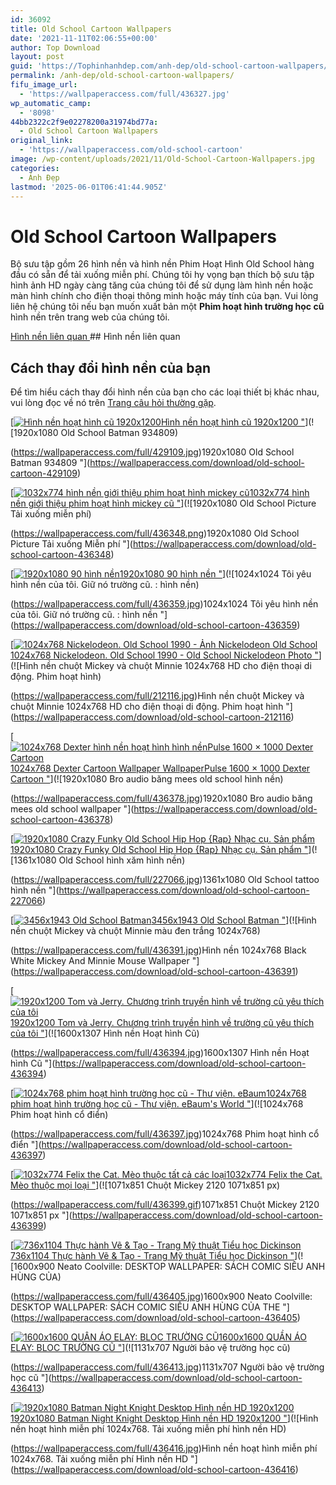 ```yaml
---
id: 36092
title: Old School Cartoon Wallpapers
date: '2021-11-11T02:06:55+00:00'
author: Top Download
layout: post
guid: 'https://Tophinhanhdep.com/anh-dep/old-school-cartoon-wallpapers/'
permalink: /anh-dep/old-school-cartoon-wallpapers/
fifu_image_url:
  - 'https://wallpaperaccess.com/full/436327.jpg'
wp_automatic_camp:
  - '8098'
44bb2322c2f9e02278200a31974bd77a:
  - Old School Cartoon Wallpapers
original_link:
  - 'https://wallpaperaccess.com/old-school-cartoon'
image: /wp-content/uploads/2021/11/Old-School-Cartoon-Wallpapers.jpg
categories:
  - Ảnh Đẹp
lastmod: '2025-06-01T06:41:44.905Z'
---
```

# Old School Cartoon Wallpapers

Bộ sưu tập gồm 26 hình nền và hình nền Phim Hoạt Hình Old School hàng đầu có sẵn để tải xuống miễn phí. Chúng tôi hy vọng bạn thích bộ sưu tập hình ảnh HD ngày càng tăng của chúng tôi để sử dụng làm hình nền hoặc màn hình chính cho điện thoại thông minh hoặc máy tính của bạn. Vui lòng liên hệ chúng tôi nếu bạn muốn xuất bản một **Phim hoạt hình trường học cũ** hình nền trên trang web của chúng tôi.

[Hình nền liên quan ](#related) ## Hình nền liên quan

## Cách thay đổi hình nền của bạn

Để tìm hiểu cách thay đổi hình nền của bạn cho các loại thiết bị khác nhau, vui lòng đọc về nó trên [Trang câu hỏi thường gặp](https://tophinhanhdep.com/faq/).

  
[[![Hình nền hoạt hình cũ 1920x1200](https://wallpaperaccess.com/full/436327.jpg)Hình nền hoạt hình cũ 1920x1200 "](https://wallpaperaccess.com/download/old-school-cartoon-436327)](![1920x1080 Old School Batman 934809)

(https://wallpaperaccess.com/full/429109.jpg)1920x1080 Old School Batman 934809 "](https://wallpaperaccess.com/download/old-school-cartoon-429109)

[[![1032x774 hình nền giới thiệu phim hoạt hình mickey cũ](https://wallpaperaccess.com/full/436337.png)1032x774 hình nền giới thiệu phim hoạt hình mickey cũ "](https://wallpaperaccess.com/download/old-school-cartoon-436337)](![1920x1080 Old School Picture Tải xuống miễn phí)

(https://wallpaperaccess.com/full/436348.png)1920x1080 Old School Picture Tải xuống Miễn phí "](https://wallpaperaccess.com/download/old-school-cartoon-436348)

[[![1920x1080 90 hình nền](https://wallpaperaccess.com/full/436354.jpg)1920x1080 90 hình nền "](https://wallpaperaccess.com/download/old-school-cartoon-436354)](![1024x1024 Tôi yêu hình nền của tôi.  Giữ nó trường cũ.  : hình nền)

(https://wallpaperaccess.com/full/436359.jpg)1024x1024 Tôi yêu hình nền của tôi. Giữ nó trường cũ. : hình nền "](https://wallpaperaccess.com/download/old-school-cartoon-436359)

[[![1024x768 Nickelodeon.  Old School 1990 - Ảnh Nickelodeon Old School](https://wallpaperaccess.com/full/436367.jpg)1024x768 Nickelodeon. Old School 1990 - Old School Nickelodeon Photo "](https://wallpaperaccess.com/download/old-school-cartoon-436367)](![Hình nền chuột Mickey và chuột Minnie 1024x768 HD cho điện thoại di động.  Phim hoạt hình)

(https://wallpaperaccess.com/full/212116.jpg)Hình nền chuột Mickey và chuột Minnie 1024x768 HD cho điện thoại di động. Phim hoạt hình "](https://wallpaperaccess.com/download/old-school-cartoon-212116)

[[![1024x768 Dexter hình nền hoạt hình hình nềnPulse 1600 × 1000 Dexter Cartoon](https://wallpaperaccess.com/full/436373.jpg)1024x768 Dexter Cartoon Wallpaper WallpaperPulse 1600 × 1000 Dexter Cartoon "](https://wallpaperaccess.com/download/old-school-cartoon-436373)](![1920x1080 Bro audio băng mees old school hình nền)

(https://wallpaperaccess.com/full/436378.jpg)1920x1080 Bro audio băng mees old school wallpaper "](https://wallpaperaccess.com/download/old-school-cartoon-436378)

[[![1920x1080 Crazy Funky Old School Hip Hop {Rap} Nhạc cụ.  Sản phẩm](https://wallpaperaccess.com/full/436383.jpg)1920x1080 Crazy Funky Old School Hip Hop {Rap} Nhạc cụ. Sản phẩm "](https://wallpaperaccess.com/download/old-school-cartoon-436383)](![1361x1080 Old School hình xăm hình nền)

(https://wallpaperaccess.com/full/227066.jpg)1361x1080 Old School tattoo hình nền "](https://wallpaperaccess.com/download/old-school-cartoon-227066)

[[![3456x1943 Old School Batman](https://wallpaperaccess.com/full/436387.jpg)3456x1943 Old School Batman "](https://wallpaperaccess.com/download/old-school-cartoon-436387)](![Hình nền chuột Mickey và chuột Minnie màu đen trắng 1024x768)

(https://wallpaperaccess.com/full/436391.jpg)Hình nền 1024x768 Black White Mickey And Minnie Mouse Wallpaper "](https://wallpaperaccess.com/download/old-school-cartoon-436391)

[[![1920x1200 Tom và Jerry.  Chương trình truyền hình về trường cũ yêu thích của tôi](https://wallpaperaccess.com/full/436393.jpg)1920x1200 Tom và Jerry. Chương trình truyền hình về trường cũ yêu thích của tôi "](https://wallpaperaccess.com/download/old-school-cartoon-436393)](![1600x1307 Hình nền Hoạt hình Cũ)

(https://wallpaperaccess.com/full/436394.jpg)1600x1307 Hình nền Hoạt hình Cũ "](https://wallpaperaccess.com/download/old-school-cartoon-436394)

[[![1024x768 phim hoạt hình trường học cũ - Thư viện.  eBaum](https://wallpaperaccess.com/full/436396.jpg)1024x768 phim hoạt hình trường học cũ - Thư viện. eBaum's World "](https://wallpaperaccess.com/download/old-school-cartoon-436396)](![1024x768 Phim hoạt hình cổ điển)

(https://wallpaperaccess.com/full/436397.jpg)1024x768 Phim hoạt hình cổ điển "](https://wallpaperaccess.com/download/old-school-cartoon-436397)

[[![1032x774 Felix the Cat.  Mèo thuộc tất cả các loại](https://wallpaperaccess.com/full/436398.jpg)1032x774 Felix the Cat. Mèo thuộc mọi loại "](https://wallpaperaccess.com/download/old-school-cartoon-436398)](![1071x851 Chuột Mickey 2120 1071x851 px)

(https://wallpaperaccess.com/full/436399.gif)1071x851 Chuột Mickey 2120 1071x851 px "](https://wallpaperaccess.com/download/old-school-cartoon-436399)

[[![736x1104 Thực hành Vẽ & Tạo - Trang Mỹ thuật Tiểu học Dickinson](https://wallpaperaccess.com/full/436403.jpg)736x1104 Thực hành Vẽ &amp; Tạo - Trang Mỹ thuật Tiểu học Dickinson "](https://wallpaperaccess.com/download/old-school-cartoon-436403)](![1600x900 Neato Coolville: DESKTOP WALLPAPER: SÁCH COMIC SIÊU ANH HÙNG CỦA)

(https://wallpaperaccess.com/full/436405.jpg)1600x900 Neato Coolville: DESKTOP WALLPAPER: SÁCH COMIC SIÊU ANH HÙNG CỦA THE "](https://wallpaperaccess.com/download/old-school-cartoon-436405)

[[![1600x1600 QUẦN ÁO ELAY: BLOC TRƯỜNG CŨ](https://wallpaperaccess.com/full/436410.jpg)1600x1600 QUẦN ÁO ELAY: BLOC TRƯỜNG CŨ "](https://wallpaperaccess.com/download/old-school-cartoon-436410)](![1131x707 Người bảo vệ trường học cũ)

(https://wallpaperaccess.com/full/436413.jpg)1131x707 Người bảo vệ trường học cũ "](https://wallpaperaccess.com/download/old-school-cartoon-436413)

[[![1920x1080 Batman Night Knight Desktop Hình nền HD 1920x1200](https://wallpaperaccess.com/full/436415.jpg)1920x1080 Batman Night Knight Desktop Hình nền HD 1920x1200 "](https://wallpaperaccess.com/download/old-school-cartoon-436415)](![Hình nền hoạt hình miễn phí 1024x768.  Tải xuống miễn phí hình nền HD)

(https://wallpaperaccess.com/full/436416.jpg)Hình nền hoạt hình miễn phí 1024x768. Tải xuống miễn phí Hình nền HD "](https://wallpaperaccess.com/download/old-school-cartoon-436416)
